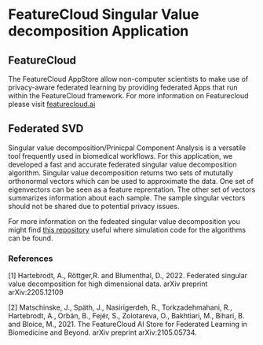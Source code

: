 # FeatureCloud Singular Value decomposition Application

## FeatureCloud

The FeatureCloud AppStore allow non-computer scientists to make use of privacy-aware federated learning by providing federated Apps that run within the FeatureCloud framework. For more information on Featurecloud please visit [featurecloud.ai](www.featurecloud.ai)


## Federated SVD
Singular value decomposition/Prinicpal Component Analysis is a versatile tool frequently used in biomedical workflows. For this application, we developed a fast and accurate federated singular value decomposition algorithm. Singular value decomposition returns two sets of mututally orthonormal vectors which can be used to approximate the data. One set of eigenvectors can be seen as a feature reprentation. The other set of vectors summarizes information about each sample. The sample singular vectors should not be shared due to potential privacy issues.


For more information on the fedeated singular value decomposition you might find [this repository](https://gitlab.com/hartebrodt/federated_dp_pca) useful where simulation code for the algorithms can be found.



### References
<a id="1">[1]</a> 
Hartebrodt, A., Röttger,R. and Blumenthal, D., 2022. Federated singular value decomposition for high dimensional data. arXiv preprint arXiv:2205.12109

<a id="1">[2]</a> 
Matschinske, J., Späth, J., Nasirigerdeh, R., Torkzadehmahani, R., Hartebrodt, A., Orbán, B., Fejér, S., Zolotareva,
O., Bakhtiari, M., Bihari, B. and Bloice, M., 2021.
The FeatureCloud AI Store for Federated Learning in Biomedicine and Beyond. arXiv preprint arXiv:2105.05734.
